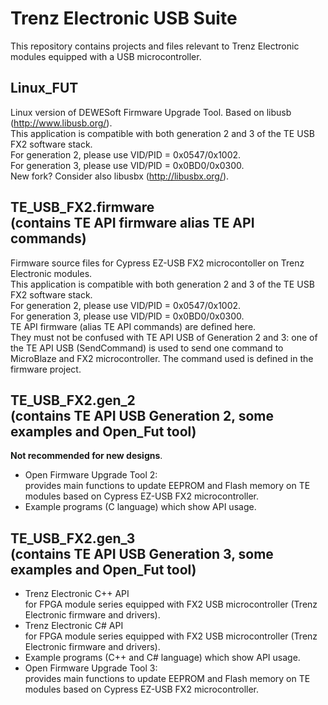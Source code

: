 ﻿# Trenz Electronic USB Suite
This repository contains projects and files relevant to Trenz Electronic modules equipped with a USB microcontroller.

## Linux_FUT
Linux version of DEWESoft Firmware Upgrade Tool. Based on libusb (http://www.libusb.org/).<br />
This application is compatible with both generation 2 and 3 of the TE USB FX2 software stack. <br /> 
For generation 2, please use VID/PID = 0x0547/0x1002. <br />
For generation 3, please use VID/PID = 0x0BD0/0x0300. <br />
New fork? Consider also libusbx (http://libusbx.org/).

## TE_USB_FX2.firmware <br /> (contains TE API firmware alias TE API commands)
Firmware source files for Cypress EZ-USB FX2 microcontoller on Trenz Electronic modules. <br />
This application is compatible with both generation 2 and 3 of the TE USB FX2 software stack. <br />
For generation 2, please use VID/PID = 0x0547/0x1002. <br />
For generation 3, please use VID/PID = 0x0BD0/0x0300. <br />
TE API firmware (alias TE API commands) are defined here. <br /> 
They must not be confused with TE API USB of Generation 2 and 3: one of the TE API USB (SendCommand) is used to send one command to MicroBlaze and FX2 microcontroller. The command used is defined in the firmware project.

## TE_USB_FX2.gen_2 <br /> (contains TE API USB Generation 2, some examples and Open_Fut tool) <br />
**Not recommended for new designs**.<br />
- Open Firmware Upgrade Tool 2:<br />
  provides main functions to update EEPROM and Flash memory on TE modules based on Cypress EZ-USB FX2 microcontroller.
- Example programs (C language) which show API usage.

## TE_USB_FX2.gen_3 <br /> (contains TE API USB Generation 3, some examples and Open_Fut tool)
- Trenz Electronic C++ API<br />
  for FPGA module series equipped with FX2 USB microcontroller (Trenz Electronic firmware and drivers).
- Trenz Electronic C#  API<br />
  for FPGA module series equipped with FX2 USB microcontroller (Trenz Electronic firmware and drivers).
- Example programs (C++ and C# language) which show API usage.
- Open Firmware Upgrade Tool 3:<br />
  provides main functions to update EEPROM and Flash memory on TE modules based on Cypress EZ-USB FX2 microcontroller.
